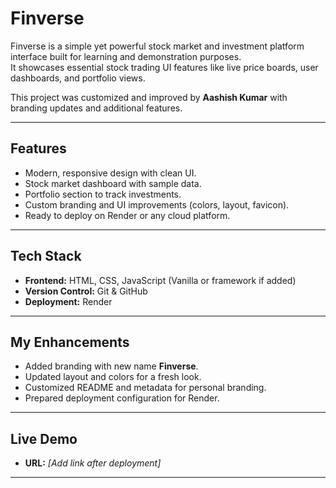 # Finverse

Finverse is a simple yet powerful stock market and investment platform interface built for learning and demonstration purposes.  
It showcases essential stock trading UI features like live price boards, user dashboards, and portfolio views.  

This project was customized and improved by **Aashish Kumar** with branding updates and additional features.

---

## Features
- Modern, responsive design with clean UI.
- Stock market dashboard with sample data.
- Portfolio section to track investments.
- Custom branding and UI improvements (colors, layout, favicon).
- Ready to deploy on Render or any cloud platform.

---

## Tech Stack
- **Frontend:** HTML, CSS, JavaScript (Vanilla or framework if added)  
- **Version Control:** Git & GitHub  
- **Deployment:** Render  

---

## My Enhancements
- Added branding with new name **Finverse**.
- Updated layout and colors for a fresh look.
- Customized README and metadata for personal branding.
- Prepared deployment configuration for Render.

---

## Live Demo
- **URL:** *[Add link after deployment]*

---


